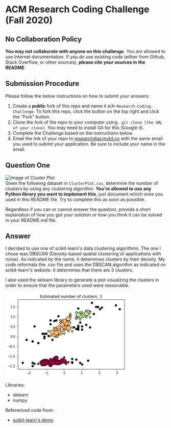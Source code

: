# ACM Research Coding Challenge (Fall 2020)

## No Collaboration Policy

**You may not collaborate with anyone on this challenge.** You _are_ allowed to use Internet documentation. If you _do_ use existing code (either from Github, Stack Overflow, or other sources), **please cite your sources in the README**.

## Submission Procedure

Please follow the below instructions on how to submit your answers.

1. Create a **public** fork of this repo and name it `ACM-Research-Coding-Challenge`. To fork this repo, click the button on the top right and click the "Fork" button.
2. Clone the fork of the repo to your computer using . `git clone [the URL of your clone]`. You may need to install Git for this (Google it).
3. Complete the Challenge based on the instructions below.
4. Email the link of your repo to research@acmutd.co with the same email you used to submit your application. Be sure to include your name in the email.

## Question One

![Image of Cluster Plot](ClusterPlot.png)
<br/>
Given the following dataset in `ClusterPlot.csv`, determine the number of clusters by using any clustering algorithm. **You're allowed to use any Python library you want to implement this**, just document which ones you used in this README file. Try to complete this as soon as possible.

Regardless if you can or cannot answer the question, provide a short explanation of how you got your solution or how you think it can be solved in your README.md file.

## Answer

I decided to use one of scikit-learn's data clustering algorithms. The one I chose was DBSCAN (Density-based spatial clustering of applications with noise). As indicated by the name, it determines clusters by their density. My code reformats the .csv file and uses the DBSCAN algorithm as indicated on scikit-learn's website. It determines that there are 3 clusters.

I also used the sklearn library to generate a plot visualzing the clusters in order to ensure that the parameters used were reasonable.

![Image of Clusters](ClusterIdentified.png)

Libraries:
- sklearn
- numpy

Referenced code from:
- [scikit-learn's demo](https://scikit-learn.org/stable/auto_examples/cluster/plot_dbscan.html#sphx-glr-auto-examples-cluster-plot-dbscan-py)
